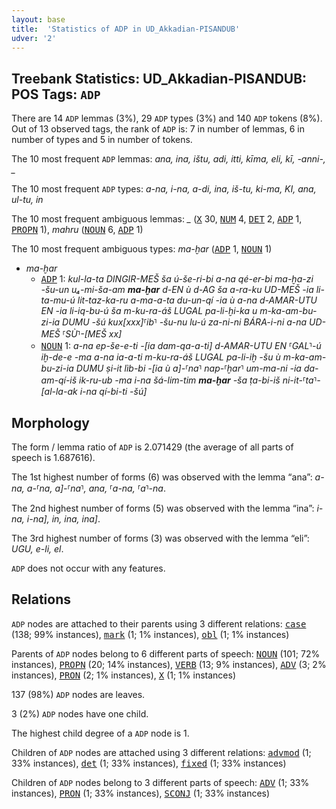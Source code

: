 ```yaml
---
layout: base
title:  'Statistics of ADP in UD_Akkadian-PISANDUB'
udver: '2'
---
```


## Treebank Statistics: UD_Akkadian-PISANDUB: POS Tags: `ADP`

There are 14 `ADP` lemmas (3%), 29 `ADP` types (3%) and 140 `ADP` tokens (8%).
Out of 13 observed tags, the rank of `ADP` is: 7 in number of lemmas, 6 in number of types and 5 in number of tokens.

The 10 most frequent `ADP` lemmas: <em>ana, ina, ištu, adi, itti, kīma, eli, kī, -anni-, _</em>

The 10 most frequent `ADP` types:  <em>a-na, i-na, a-di, ina, iš-tu, ki-ma, KI, ana, ul-tu, in</em>

The 10 most frequent ambiguous lemmas: <em>_</em> (<tt><a href="akk_pisandub-pos-X.html">X</a></tt> 30, <tt><a href="akk_pisandub-pos-NUM.html">NUM</a></tt> 4, <tt><a href="akk_pisandub-pos-DET.html">DET</a></tt> 2, <tt><a href="akk_pisandub-pos-ADP.html">ADP</a></tt> 1, <tt><a href="akk_pisandub-pos-PROPN.html">PROPN</a></tt> 1), <em>mahru</em> (<tt><a href="akk_pisandub-pos-NOUN.html">NOUN</a></tt> 6, <tt><a href="akk_pisandub-pos-ADP.html">ADP</a></tt> 1)

The 10 most frequent ambiguous types:  <em>ma-ḫar</em> (<tt><a href="akk_pisandub-pos-ADP.html">ADP</a></tt> 1, <tt><a href="akk_pisandub-pos-NOUN.html">NOUN</a></tt> 1)


* <em>ma-ḫar</em>
  * <tt><a href="akk_pisandub-pos-ADP.html">ADP</a></tt> 1: <em>kul-la-ta DINGIR-MEŠ ša ú-še-ri-bi a-na qé-er-bi ma-ḫa-zi -šu-un u₄-mi-ša-am <b>ma-ḫar</b> d-EN ù d-AG ša a-ra-ku UD-MEŠ -ia li-ta-mu-ú lit-taz-ka-ru a-ma-a-ta du-un-qí -ia ù a-na d-AMAR-UTU EN -ia li-iq-bu-ú ša m-ku-ra-áš LUGAL pa-li-ḫi-ka u m-ka-am-bu-zi-ia DUMU -šú kux[xxx]⸢ib⸣ -šu-nu lu-ú za-ni-ni BÁRA-i-ni a-na UD-MEŠ ⸢SÙ⸣-[MEŠ xx]</em>
  * <tt><a href="akk_pisandub-pos-NOUN.html">NOUN</a></tt> 1: <em>a-na ep-še-e-ti -[ia dam-qa-a-ti] d-AMAR-UTU EN ⸢GAL⸣-ú iḫ-de-e -ma a-na ia-a-ti m-ku-ra-áš LUGAL pa-li-iḫ -šu ù m-ka-am-bu-zi-ia DUMU ṣi-it lìb-bi -[ia ù a]-⸢na⸣ nap-⸢ḫar⸣ um-ma-ni -ia da-am-qí-iš ik-ru-ub -ma i-na šá-lim-tim <b>ma-ḫar</b> -ša ṭa-bi-iš ni-it-⸢ta⸣-[al-la-ak i-na qí-bi-ti -šú]</em>

## Morphology

The form / lemma ratio of `ADP` is 2.071429 (the average of all parts of speech is 1.687616).

The 1st highest number of forms (6) was observed with the lemma “ana”: <em>a-na, a-⸢na, a]-⸢na⸣, ana, ⸢a-na, ⸢a⸣-na</em>.

The 2nd highest number of forms (5) was observed with the lemma “ina”: <em>i-na, i-na], in, ina, ina]</em>.

The 3rd highest number of forms (3) was observed with the lemma “eli”: <em>UGU, e-li, el</em>.

`ADP` does not occur with any features.


## Relations

`ADP` nodes are attached to their parents using 3 different relations: <tt><a href="akk_pisandub-dep-case.html">case</a></tt> (138; 99% instances), <tt><a href="akk_pisandub-dep-mark.html">mark</a></tt> (1; 1% instances), <tt><a href="akk_pisandub-dep-obl.html">obl</a></tt> (1; 1% instances)

Parents of `ADP` nodes belong to 6 different parts of speech: <tt><a href="akk_pisandub-pos-NOUN.html">NOUN</a></tt> (101; 72% instances), <tt><a href="akk_pisandub-pos-PROPN.html">PROPN</a></tt> (20; 14% instances), <tt><a href="akk_pisandub-pos-VERB.html">VERB</a></tt> (13; 9% instances), <tt><a href="akk_pisandub-pos-ADV.html">ADV</a></tt> (3; 2% instances), <tt><a href="akk_pisandub-pos-PRON.html">PRON</a></tt> (2; 1% instances), <tt><a href="akk_pisandub-pos-X.html">X</a></tt> (1; 1% instances)

137 (98%) `ADP` nodes are leaves.

3 (2%) `ADP` nodes have one child.

The highest child degree of a `ADP` node is 1.

Children of `ADP` nodes are attached using 3 different relations: <tt><a href="akk_pisandub-dep-advmod.html">advmod</a></tt> (1; 33% instances), <tt><a href="akk_pisandub-dep-det.html">det</a></tt> (1; 33% instances), <tt><a href="akk_pisandub-dep-fixed.html">fixed</a></tt> (1; 33% instances)

Children of `ADP` nodes belong to 3 different parts of speech: <tt><a href="akk_pisandub-pos-ADV.html">ADV</a></tt> (1; 33% instances), <tt><a href="akk_pisandub-pos-PRON.html">PRON</a></tt> (1; 33% instances), <tt><a href="akk_pisandub-pos-SCONJ.html">SCONJ</a></tt> (1; 33% instances)

